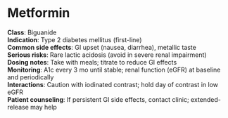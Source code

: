 # Metformin

**Class**: Biguanide  
**Indication**: Type 2 diabetes mellitus (first-line)  
**Common side effects**: GI upset (nausea, diarrhea), metallic taste  
**Serious risks**: Rare lactic acidosis (avoid in severe renal impairment)  
**Dosing notes**: Take with meals; titrate to reduce GI effects  
**Monitoring**: A1c every 3 mo until stable; renal function (eGFR) at baseline and periodically  
**Interactions**: Caution with iodinated contrast; hold day of contrast in low eGFR  
**Patient counseling**: If persistent GI side effects, contact clinic; extended-release may help
